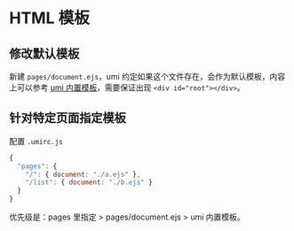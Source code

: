 # HTML 模板

## 修改默认模板

新建 `pages/document.ejs`，umi 约定如果这个文件存在，会作为默认模板，内容上可以参考 [umi 内置模板](https://github.com/umijs/umi/blob/master/packages/umi-build-dev/template/document.ejs)，需要保证出现 `<div id="root"></div>`。

## 针对特定页面指定模板

配置 `.umirc.js`

```js
{
  "pages": {
    "/": { document: "./a.ejs" },
    "/list": { document: "./b.ejs" }
  }
}
```

优先级是：pages 里指定 > pages/document.ejs > umi 内置模板。
